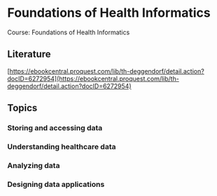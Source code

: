 # Foundations of Health Informatics

Course: Foundations of Health Informatics 

## Literature

[https://ebookcentral.proquest.com/lib/th-deggendorf/detail.action?docID=6272954](https://ebookcentral.proquest.com/lib/th-deggendorf/detail.action?docID=6272954)


## Topics

### Storing and accessing data

### Understanding healthcare data

### Analyzing data

### Designing data applications
